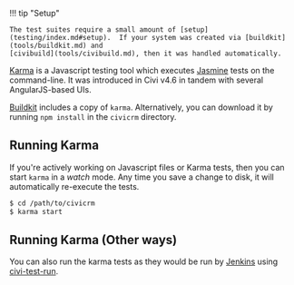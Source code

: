 !!! tip "Setup"

    The test suites require a small amount of [setup](testing/index.md#setup).  If your system was created via [buildkit](tools/buildkit.md) and
    [civibuild](tools/civibuild.md), then it was handled automatically.

[Karma] is a Javascript testing tool which executes [Jasmine] tests on the command-line.
It was introduced  in Civi v4.6 in tandem with several AngularJS-based UIs.

[Buildkit](tools/buildkit.md) includes a copy of `karma`. Alternatively,
you can download it by running `npm install` in the `civicrm` directory.

## Running Karma

If you're actively working on Javascript files or Karma tests, then you can
start `karma` in a *watch* mode.  Any time you save a change to disk, it
will automatically re-execute the tests.

```bash
$ cd /path/to/civicrm
$ karma start
```

## Running Karma (Other ways)

You can also run the karma tests as they would be run by [Jenkins](testing/continuous-integration.md) using [civi-test-run](tools/civi-test-run.md).

[Karma]: https://karma-runner.github.io/1.0/index.html
[Jasmine]: https://jasmine.github.io/2.1/introduction.html

